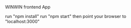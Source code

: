 WINWIN frontend App

  run "npm install"
  run "npm start"
  then point your browser to "localhost:3000"
  
